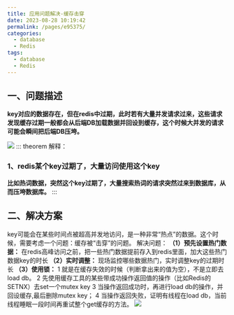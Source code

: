 ```yaml
---
title: 应用问题解决-缓存击穿
date: 2023-08-28 10:19:42
permalink: /pages/e95375/
categories:
  - database
  - Redis
tags:
  - database
  - Redis
---
```

## 一、问题描述
**key对应的数据存在，但在redis中过期，此时若有大量并发请求过来，这些请求发现缓存过期一般都会从后端DB加载数据并回设到缓存，这个时候大并发的请求可能会瞬间把后端DB压垮。**

![](https://raw.gitmirror.com/KwFruit/basic-picture-service/note-v1.0.0/img/202308281052343.png)
::: theorem 解释：
### 1、redis某个key过期了，大量访问使用这个key
**比如热词数据，突然这个key过期了，大量搜索热词的请求突然过来到数据库，从而压垮数据库。**
:::

## 二、解决方案
key可能会在某些时间点被超高并发地访问，是一种非常“热点”的数据。这个时候，需要考虑一个问题：缓存被“击穿”的问题。
解决问题：
**（1）预先设置热门数据：** 在redis高峰访问之前，把一些热门数据提前存入到redis里面，加大这些热门数据key的时长
**（2）实时调整：** 现场监控哪些数据热门，实时调整key的过期时长
**（3）使用锁：** 
          1 就是在缓存失效的时候（判断拿出来的值为空），不是立即去load db。
          2 先使用缓存工具的某些带成功操作返回值的操作（比如Redis的SETNX）去set一个mutex key
          3 当操作返回成功时，再进行load db的操作，并回设缓存,最后删除mutex key；
          4 当操作返回失败，证明有线程在load db，当前线程睡眠一段时间再重试整个get缓存的方法。
![](https://raw.gitmirror.com/KwFruit/basic-picture-service/note-v1.0.0/img/202308281052003.png)
